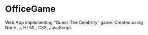 # OfficeGame
Web App implementing “Guess The Celebrity” game. Created using Node.js, HTML, CSS, JavaScript.
